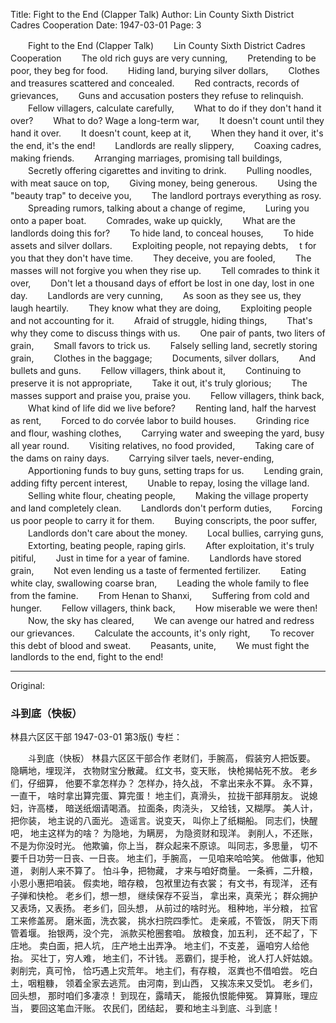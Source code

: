 Title: Fight to the End (Clapper Talk)
Author: Lin County Sixth District Cadres Cooperation
Date: 1947-03-01
Page: 3

　　Fight to the End (Clapper Talk)
　　Lin County Sixth District Cadres Cooperation
　　The old rich guys are very cunning,
　　Pretending to be poor, they beg for food.
　　Hiding land, burying silver dollars,
　　Clothes and treasures scattered and concealed.
　　Red contracts, records of grievances,
　　Guns and accusation posters they refuse to relinquish.
　　Fellow villagers, calculate carefully,
　　What to do if they don't hand it over?
　　What to do? Wage a long-term war,
　　It doesn't count until they hand it over.
　　It doesn't count, keep at it,
　　When they hand it over, it's the end, it's the end!
　　Landlords are really slippery,
　　Coaxing cadres, making friends.
　　Arranging marriages, promising tall buildings,
　　Secretly offering cigarettes and inviting to drink.
　　Pulling noodles, with meat sauce on top,
　　Giving money, being generous.
　　Using the "beauty trap" to deceive you,
　　The landlord portrays everything as rosy.
　　Spreading rumors, talking about a change of regime,
　　Luring you onto a paper boat.
　　Comrades, wake up quickly,
　　What are the landlords doing this for?
　　To hide land, to conceal houses,
　　To hide assets and silver dollars.
　　Exploiting people, not repaying debts,
　t for you that they don't have time.
　　They deceive, you are fooled,
　　The masses will not forgive you when they rise up.
　　Tell comrades to think it over,
　　Don't let a thousand days of effort be lost in one day, lost in one day.
　　Landlords are very cunning,
　　As soon as they see us, they laugh heartily.
　　They know what they are doing,
　　Exploiting people and not accounting for it.
　　Afraid of struggle, hiding things,
　　That's why they come to discuss things with us.
　　One pair of pants, two liters of grain,
　　Small favors to trick us.
　　Falsely selling land, secretly storing grain,
　　Clothes in the baggage;
　　Documents, silver dollars,
　　And bullets and guns.
　　Fellow villagers, think about it,
　　Continuing to preserve it is not appropriate,
　　Take it out, it's truly glorious;
　　The masses support and praise you, praise you.
　　Fellow villagers, think back,
　　What kind of life did we live before?
　　Renting land, half the harvest as rent,
　　Forced to do corvée labor to build houses.
　　Grinding rice and flour, washing clothes,
　　Carrying water and sweeping the yard, busy all year round.
　　Visiting relatives, no food provided,
　　Taking care of the dams on rainy days.
　　Carrying silver taels, never-ending,
　　Apportioning funds to buy guns, setting traps for us.
　　Lending grain, adding fifty percent interest,
　　Unable to repay, losing the village land.
　　Selling white flour, cheating people,
　　Making the village property and land completely clean.
　　Landlords don't perform duties,
　　Forcing us poor people to carry it for them.
　　Buying conscripts, the poor suffer,
　　Landlords don't care about the money.
　　Local bullies, carrying guns,
　　Extorting, beating people, raping girls.
　　After exploitation, it's truly pitiful,
　　Just in time for a year of famine.
　　Landlords have stored grain,
　　Not even lending us a taste of fermented fertilizer.
　　Eating white clay, swallowing coarse bran,
　　Leading the whole family to flee from the famine.
　　From Henan to Shanxi,
　　Suffering from cold and hunger.
　　Fellow villagers, think back,
　　How miserable we were then!
　　Now, the sky has cleared,
　　We can avenge our hatred and redress our grievances.
　　Calculate the accounts, it's only right,
　　To recover this debt of blood and sweat.
　　Peasants, unite,
　　We must fight the landlords to the end, fight to the end!



<hr /> 

Original: 


### 斗到底（快板）
林县六区区干部
1947-03-01
第3版()
专栏：

　　斗到底（快板）
    林县六区区干部合作
    老财们，手腕高，
    假装穷人把饭要。
    隐瞒地，埋现洋，
    衣物财宝分散藏。
    红文书，变天账，
    快枪揭帖死不放。
    老乡们，仔细算，
    他要不拿怎样办？
    怎样办，持久战，
    不拿出来永不算。
    永不算，一直干，
    啥时拿出算完蛋、算完蛋！
    地主们，真滑头，
    拉拢干部拜朋友。
    说媳妇，许高楼，
    暗送纸烟请喝酒。
    拉面条，肉浇头，
    又给钱，又糊厚。
    美人计，把你装，
    地主说的八面光。
    造谣言。说变天，
    叫你上了纸糊船。
    同志们，快醒吧，
    地主这样为的啥？
    为隐地，为瞒房，
    为隐资财和现洋。
    剥削人，不还账，
    不是为你没时光。
    他欺骗，你上当，
    群众起来不原谅。
    叫同志，多思量，
    切不要千日功劳一日丧、一日丧。
    地主们，手腕高，
    一见咱来哈哈笑。
    他做事，他知道，
    剥削人来不算了。
    怕斗争，把物藏，
    才来与咱好商量。
    一条裤，二升粮，
    小恩小惠把咱装。
    假卖地，暗存粮，
    包袱里边有衣裳；
    有文书，有现洋，
    还有子弹和快枪。
    老乡们，想一想，
    继续保存不妥当，
    拿出来，真荣光；
    群众拥护又表场，又表扬。
    老乡们，回头想，
    从前过的啥时光。
    租种地，半分粮，
    拉官工来修盖房。
    磨米面，洗衣裳，
    挑水扫院四季忙。
    走亲戚，不管饭，
    阴天下雨管着堰。
    抬银两，没个完，
    派款买枪圈套咱。
    放粮食，加五利，
    还不起了，下庄地。
    卖白面，把人坑，
    庄产地土出弄净。
    地主们，不支差，
    逼咱穷人给他抬。
    买壮丁，穷人难，
    地主们，不计钱。
    恶霸们，提手枪，
    讹人打人奸姑娘。
    剥削完，真可怜，
    恰巧遇上灾荒年。
    地主们，有存粮，
    沤粪也不借咱尝。
    吃白土，咽粗糠，
    领着全家去逃荒。
    由河南，到山西，
    又挨冻来又受饥。
    老乡们，回头想，
    那时咱们多凄凉！
    到现在，露晴天，
    能报仇恨能伸冤。
    算算账，理应当，
    要回这笔血汗账。
    农民们，团结起，
    要和地主斗到底、斗到底！
